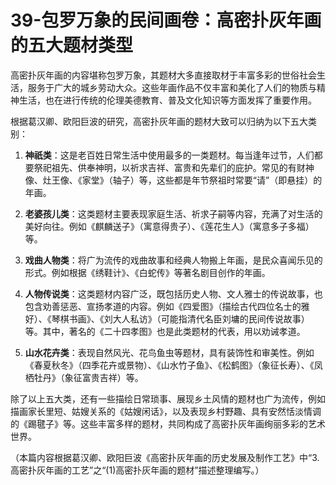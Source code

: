 # 39-包罗万象的民间画卷：高密扑灰年画的五大题材类型

高密扑灰年画的内容堪称包罗万象，其题材大多直接取材于丰富多彩的世俗社会生活，服务于广大的城乡劳动大众。这些年画作品不仅丰富和美化了人们的物质与精神生活，也在进行传统的伦理美德教育、普及文化知识等方面发挥了重要作用。

根据葛汉卿、欧阳巨波的研究，高密扑灰年画的题材大致可以归纳为以下五大类别：

1.  **神祇类**：这是老百姓日常生活中使用最多的一类题材。每当逢年过节，人们都要祭祀祖先、供奉神明，以祈求吉祥、富贵和先辈们的庇护。常见的有财神像、灶王像、《家堂》（轴子）等，这些都是年节祭祖时常要“请”（即悬挂）的年画。

2.  **老婆孩儿类**：这类题材主要表现家庭生活、祈求子嗣等内容，充满了对生活的美好向往。例如《麒麟送子》（寓意得贵子）、《莲花生人》（寓意多子多福）等。

3.  **戏曲人物类**：将广为流传的戏曲故事和经典人物搬上年画，是民众喜闻乐见的形式。例如根据《绣鞋计》、《白蛇传》等著名剧目创作的年画。

4.  **人物传说类**：这类题材内容广泛，既包括历史人物、文人雅士的传说故事，也包含劝善惩恶、宣扬孝道的内容。例如《四爱图》（描绘古代四位名士的雅好）、《琴棋书画》、《刘大人私访》（可能指清代名臣刘墉的民间传说故事）等。其中，著名的《二十四孝图》也是此类题材的代表，用以劝诫孝道。

5.  **山水花卉类**：表现自然风光、花鸟鱼虫等题材，具有装饰性和审美性。例如《春夏秋冬》（四季花卉或景物）、《山水竹子鱼》、《松鹤图》（象征长寿）、《凤栖牡丹》（象征富贵吉祥）等。

除了以上五大类，还有一些描绘日常琐事、展现乡土风情的题材也广为流传，例如描画家长里短、姑嫂关系的《姑嫂闲话》，以及表现乡村野趣、具有安然恬淡情调的《踢毽子》等。这些丰富多样的题材，共同构成了高密扑灰年画绚丽多彩的艺术世界。

（本篇内容根据葛汉卿、欧阳巨波《高密扑灰年画的历史发展及制作工艺》中“3.高密扑灰年画的工艺”之“(1)高密扑灰年画的题材”描述整理编写。）
